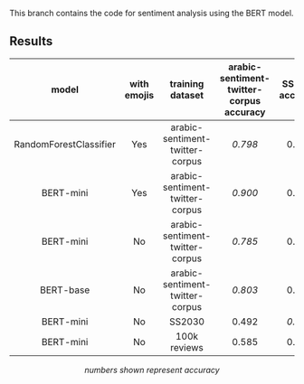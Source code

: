 This branch contains the code for sentiment analysis using the BERT model.

<a id="3"> </a>
## Results

| model | with emojis| training dataset  |  arabic-sentiment-twitter-corpus accuracy | SS2030 accuracy | 100k reviews accuracy  
| :---: | :---: | :---: |  :---: | :---: | :---:
| RandomForestClassifier | Yes | arabic-sentiment-twitter-corpus | *0.798*| 0.550 | 0.585
| BERT-mini| Yes | arabic-sentiment-twitter-corpus | *0.900*| 0.639 | 0.599
| BERT-mini| No | arabic-sentiment-twitter-corpus | *0.785* | 0.579 | 0.570
| BERT-base | No | arabic-sentiment-twitter-corpus | *0.803*  |  0.652| 0.652
| BERT-mini| No | SS2030  | 0.492 | *0.847* | 0.502  
| BERT-mini| No | 100k reviews  | 0.585 | 0.626 | *0.885*


<center><i>numbers shown represent accuracy</i></center>
